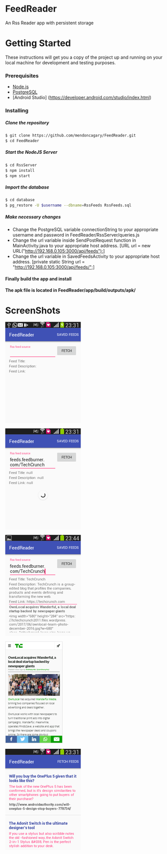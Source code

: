 # FeedReader

An Rss Reader app with persistent storage

# Getting Started

These instructions will get you a copy of the project up and running on your local machine for development and testing purposes.

### Prerequisites
* [Node.js](http://nodejs.org)
* [PostgreSQL](https://www.postgresql.org/)
* [Android Studio] (https://developer.android.com/studio/index.html)

### Installing

##### Clone the repository
```bash
$ git clone https://github.com/mendoncagary/FeedReader.git
$ cd FeedReader
```

##### Start the NodeJS Server
```bash
$ cd RssServer
$ npm install
$ npm start
```

##### Import the database
```bash
$ cd database
$ pg_restore -U $username --dbname=RssFeeds RssFeeds.sql
```

##### Make necessary changes
* Change the PostgreSQL variable connectionString to your appropriate username and password in FeedReader/RssServer/queries.js
* Change the url variable inside SendPostRequest function in MainActivity.java to your appropriate host address.
[URL url = new URL("http://192.168.0.105:3000/api/feeds");]
* Change the url variable in SavedFeedsActivity to your appropriate host address.
[private static String url = "http://192.168.0.105:3000/api/feeds/";]

#### Finally build the app and install 

#### The apk file is located in FeedReader/app/build/outputs/apk/

# ScreenShots
![Home Screen Image](/images/fetchFeeds1.png "Home Screen")

![Home Screen Image](/images/fetchFeeds2.png "Home Screen")

![Home Screen Image](/images/fetchFeeds3.png "Home Screen")

![Browser Image](/images/browser.PNG "Browser")

![Saved Feeds Image](/images/savedFeeds.png "Saved Feeds page")
